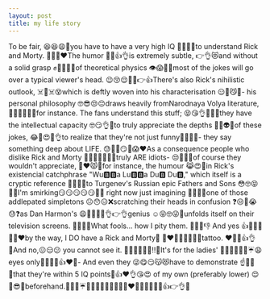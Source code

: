```yaml
---
layout: post
title: my life story
---
```


To be fair, 😆😆😩😤you have to have a very high IQ 💯😏🤓😜to understand Rick and Morty. 😤😩💦❤️The humor 🤣😂👍👌is extremely subtle, 👉👌😻and without a solid grasp ✊️💪😫🍆💦of theoretical physics 👁😱😤👀most of the jokes will go over a typical viewer's head. 😉😚😌💯👏👉👍There's also Rick's nihilistic outlook, ☠️😬☠️😵which is deftly woven into his characterisation 😑🙌😼🥃- his personal philosophy 🤓😎😒😔draws heavily fromNarodnaya Volya literature, 💯😩🍑🍆💦😫for instance. The fans understand this stuff; 😝😘👌👏🙌💯they have the intellectual capacity 🤓😏👌🤝to truly appreciate the depths 🤔🙀👽🤤of these jokes, 😂🤣😍👐👌to realize that they're not just funny🤔😲😚😁- they say something deep about LIFE. 😓🤔🤤😏🤓😱❤️As a consequence people who dislike Rick and Morty 👏🙌💯😻😤😩💦truly ARE idiots- 😒🤔🙄🤐of course they wouldn't appreciate, 🙌❤️😾👊for instance, the humour 😹😍🤣in Rick's existencial catchphrase "Wu🅱️🅱️a Lu🅱️🅱️a Du🅱️ Du🅱️," which itself is a cryptic reference 👀👄🙀🤔to Turgenev's Russian epic Fathers and Sons 😳🤓😝💋🙏I'm smirking😏😏😏😏😏😤🙄 right now just imagining 🤔😑🙄🤣one of those addlepated simpletons 😐😯😑❌scratching their heads in confusion ❓😒🤔😭😓❓as Dan Harmon's 😩🍆💦🍑😤👌👉👌genius ☺️😝🤓😜💯unfolds itself on their television screens. 🙌😆😘😍What fools... how I pity them. 😤😑😂👎 And yes 👍👏🙌😽😻💦❤️by the way, I DO have a Rick and Morty👴 👨‍❤️‍💋‍👨👦😤😫💦tattoo. ❤️👏🙌👍👌💯And no,😖😑😕 you cannot see it. 🚫👊❌🙀🙅‍♂️‼️💯It's for the ladies' 😤😘🍆💦🍑💁☔️😩eyes only👀💋👅💦👍❤️💯- And even they 😜😋😏😽😻have to demonstrate ☝️👏🙌💯that they're within 5 IQ points💯👍❤️👌😘😍 of my own (preferably lower) 😌😤😎🤓beforehand.🍑🍑🍑☔️💯😏🍆💦💯😻😘😍😁❤️💯😤😩😫👏🙌👍👉👌👊
